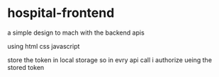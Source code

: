 # hospital-frontend

a simple design to mach with the backend apis

using html css javascript 

store the token in local storage so in evry api call i authorize ueing the stored token
